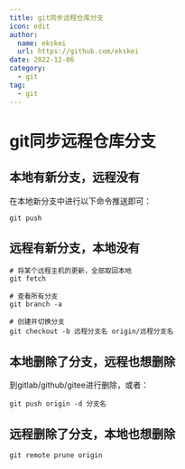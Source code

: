 ```yaml
---
title: git同步远程仓库分支
icon: edit
author:
  name: ekskei
  url: https://github.com/ekskei
date: 2022-12-06
category:
  - git
tag:
  - git
---
```


# git同步远程仓库分支

## 本地有新分支，远程没有

在本地新分支中进行以下命令推送即可：

```shell
git push
```

## 远程有新分支，本地没有

```shell
# 将某个远程主机的更新，全部取回本地
git fetch

# 查看所有分支
git branch -a

# 创建并切换分支
git checkout -b 远程分支名 origin/远程分支名
```

## 本地删除了分支，远程也想删除

到gitlab/github/gitee进行删除，或者：

```shell
git push origin -d 分支名
```

## 远程删除了分支，本地也想删除

```shell
git remote prune origin
```
